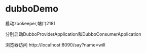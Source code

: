 # dubboDemo

启动zookeeper,端口2181

分别启动DubboProviderApplication和DubboConsumerApplication

浏览器访问 http://localhost:8090/say?name=will
